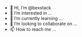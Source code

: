 - 👋 Hi, I’m @bexstack
- 👀 I’m interested in ...
- 🌱 I’m currently learning ...
- 💞️ I’m looking to collaborate on ...
- 📫 How to reach me ...

<!---
bexstack/bexstack is a ✨ special ✨ repository because its `README.md` (this file) appears on your GitHub profile.
You can click the Preview link to take a look at your changes.
--->
